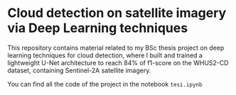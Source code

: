 # Cloud detection on satellite imagery via Deep Learning techniques
This repository contains material related to my BSc thesis project on deep learning techniques for cloud detection, where I built and trained a lightweight U-Net architecture to reach 84% of f1-score on the WHUS2-CD dataset, containing Sentinel-2A satellite imagery.

You can find all the code of the project in the notebook `tesi.ipynb`

